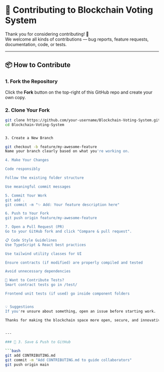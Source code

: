 
# 🤝 Contributing to Blockchain Voting System

Thank you for considering contributing! 🚀  
We welcome all kinds of contributions — bug reports, feature requests, documentation, code, or tests.

---

## 📦 How to Contribute

### 1. Fork the Repository

Click the **Fork** button on the top-right of this GitHub repo and create your own copy.

### 2. Clone Your Fork

```bash
git clone https://github.com/your-username/Blockchain-Voting-System.git
cd Blockchain-Voting-System


3. Create a New Branch

git checkout -b feature/my-awesome-feature
Name your branch clearly based on what you're working on.

4. Make Your Changes

Code responsibly

Follow the existing folder structure

Use meaningful commit messages

5. Commit Your Work
git add .
git commit -m "✨ Add: Your feature description here"

6. Push to Your Fork
git push origin feature/my-awesome-feature

7. Open a Pull Request (PR)
Go to your GitHub fork and click "Compare & pull request".

📋 Code Style Guidelines
Use TypeScript & React best practices

Use tailwind utility classes for UI

Ensure contracts (if modified) are properly compiled and tested

Avoid unnecessary dependencies

🧪 Want to Contribute Tests?
Smart contract tests go in /test/

Frontend unit tests (if used) go inside component folders


💡 Suggestions
If you're unsure about something, open an issue before starting work.

Thanks for making the blockchain space more open, secure, and innovative ❤️


---

### 🔹 3. Save & Push to GitHub

```bash
git add CONTRIBUTING.md
git commit -m "Add CONTRIBUTING.md to guide collaborators"
git push origin main

